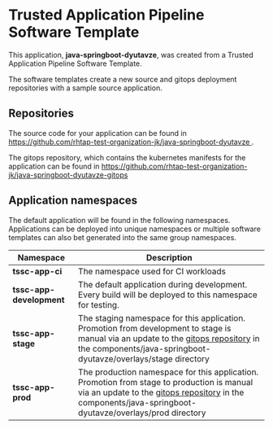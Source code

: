 # Trusted Application Pipeline Software Template

This application, **java-springboot-dyutavze**, was created from a Trusted Application Pipeline Software Template.

The software templates create a new source and gitops deployment repositories with a sample source application. 

## Repositories

The source code for your application can be found in [https://github.com/rhtap-test-organization-jk/java-springboot-dyutavze ](https://github.com/rhtap-test-organization-jk/java-springboot-dyutavze ).
 
The gitops repository, which contains the kubernetes manifests for the application can be found in 
[https://github.com/rhtap-test-organization-jk/java-springboot-dyutavze-gitops ](https://github.com/rhtap-test-organization-jk/java-springboot-dyutavze-gitops ) 

## Application namespaces 

The default application will be found in the following namespaces. Applications can be deployed into unique namespaces or multiple software templates can also bet generated into the same group namespaces.  

|  Namespace   |  Description   |  
| -------- | -------- |
| **tssc-app-ci** | The namespace used for CI workloads |
| **tssc-app-development** | The default application during development. Every build will be deployed to this namespace for testing. |
| **tssc-app-stage** | The staging namespace for this application. Promotion from development to stage is manual via an update to the [gitops repository](https://github.com/rhtap-test-organization-jk/java-springboot-dyutavze-gitops ) in the components/java-springboot-dyutavze/overlays/stage directory |
| **tssc-app-prod** | The production namespace for this application. Promotion from stage to production is manual via an update to the [gitops repository](https://github.com/rhtap-test-organization-jk/java-springboot-dyutavze-gitops ) in the components/java-springboot-dyutavze/overlays/prod directory |